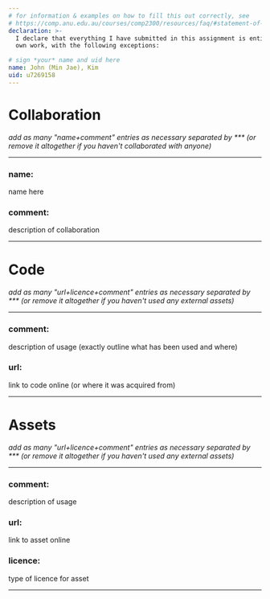 ```yaml
---
# for information & examples on how to fill this out correctly, see
# https://comp.anu.edu.au/courses/comp2300/resources/faq/#statement-of-originality
declaration: >-
  I declare that everything I have submitted in this assignment is entirely my
  own work, with the following exceptions:

# sign *your* name and uid here
name: John (Min Jae), Kim
uid: u7269158
---
```


# Collaboration
*add as many "name+comment" entries as necessary separated by *** (or remove it altogether if you haven't collaborated with anyone)*

***
### name: 
name here

### comment: 
description of collaboration
***


# Code
*add as many "url+licence+comment" entries as necessary separated by *** (or remove it altogether if you haven't used any external assets)*
***
### comment: 
description of usage (exactly outline what has been used and where)
### url: 
link to code online (or where it was acquired from)
***


# Assets
*add as many "url+licence+comment" entries as necessary separated by *** (or remove it altogether if you haven't used any external assets)*
***
### comment: 
description of usage
### url: 
link to asset online
### licence: 
type of licence for asset
***